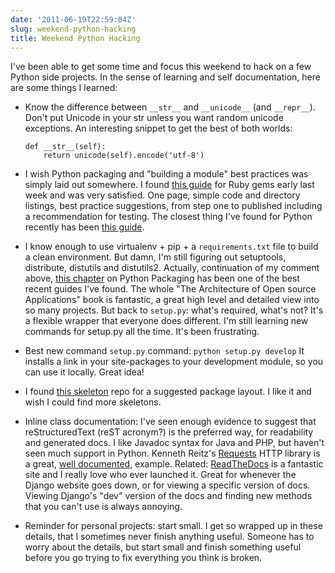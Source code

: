 ```yaml
---
date: '2011-06-19T22:59:04Z'
slug: weekend-python-hacking
title: Weekend Python Hacking
---
```



I've been able to get some time and focus this weekend to hack on a few Python
side projects. In the sense of learning and self documentation, here are some
things I learned:

* Know the difference between `__str__` and `__unicode__` (and `__repr__`).
  Don't put Unicode in your str unless you want random unicode exceptions. An
  interesting snippet to get the best of both worlds:

    ```
    def __str__(self):
        return unicode(self).encode('utf-8')
    ```

* I wish Python packaging and "building a module" best practices was simply laid
  out somewhere. I found [this guide][1] for Ruby gems early last week and was
  very satisfied. One page, simple code and directory listings, best practice
  suggestions, from step one to published including a recommendation for
  testing. The closest thing I've found for Python recently has been
  [this guide][2].

* I know enough to use virtualenv + pip + a `requirements.txt` file to build a clean
  environment. But damn, I'm still figuring out setuptools, distribute,
  distutils and distutils2. Actually, continuation of my comment above,
  [this chapter][3] on Python Packaging has been one of the best recent guides I've
  found. The whole "The Architecture of Open source Applications" book is
  fantastic, a great high level and detailed view into so many projects. But
  back to `setup.py`: what's required, what's not? It's a flexible wrapper that
  everyone does different. I'm still learning new commands for setup.py all the
  time. It's been frustrating.

* Best new command `setup.py` command: `python setup.py develop` It installs
  a link in your site-packages to your development module, so you can use it
  locally. Great idea!

* I found [this skeleton][4] repo for a suggested package layout. I like it and
  wish I could find more skeletons.

* Inline class documentation: I've seen enough evidence to suggest that
  reStructuredText (reST acronym?) is the preferred way, for readability and
  generated docs. I like Javadoc syntax for Java and PHP, but haven't seen much
  support in Python. Kenneth Reitz's [Requests][5] HTTP library is a great,
  [well documented][6], example. Related: [ReadTheDocs][7] is a fantastic site
  and I really love who ever launched it. Great for whenever the Django website
  goes down, or for viewing a specific version of docs. Viewing Django's "dev"
  version of the docs and finding new methods that you can't use is always
  annoying.

* Reminder for personal projects: start small. I get so wrapped up in these
  details, that I sometimes never finish anything useful. Someone has to worry
  about the details, but start small and finish something useful before you go
  trying to fix everything you think is broken.


[1]: http://guides.rubygems.org/make-your-own-gem/
[2]: http://reinout.vanrees.org/weblog/2010/02/22/packaging-with-setuptools.html
[3]: http://www.aosabook.org/en/packaging.html
[4]: https://github.com/ctb/SomePackage
[5]: https://github.com/kennethreitz/requests/
[6]: http://readthedocs.org/docs/requests/en/latest/api/
[7]: http://readthedocs.org/
